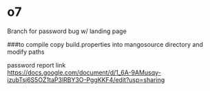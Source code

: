 # o7

Branch for password bug w/ landing page

###to compile
copy build.properties into mangosource directory and modify paths

password report link   
https://docs.google.com/document/d/1_6A-9AMusqy-izubTsj6S5OZ1taP3lRBY3O-PggKKF4/edit?usp=sharing

